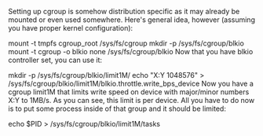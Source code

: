 Setting up cgroup is somehow distribution specific as it may already be mounted or even used somewhere. Here's general idea, however (assuming you have proper kernel configuration):

mount -t tmpfs cgroup_root /sys/fs/cgroup
mkdir -p /sys/fs/cgroup/blkio
mount -t cgroup -o blkio none /sys/fs/cgroup/blkio
Now that you have blkio controller set, you can use it:

mkdir -p /sys/fs/cgroup/blkio/limit1M/
echo "X:Y  1048576" > /sys/fs/cgroup/blkio/limit1M/blkio.throttle.write_bps_device 
Now you have a cgroup limit1M that limits write speed on device with major/minor numbers X:Y to 1MB/s. As you can see, this limit is per device. All you have to do now is to put some process inside of that group and it should be limited:

echo $PID > /sys/fs/cgroup/blkio/limit1M/tasks
